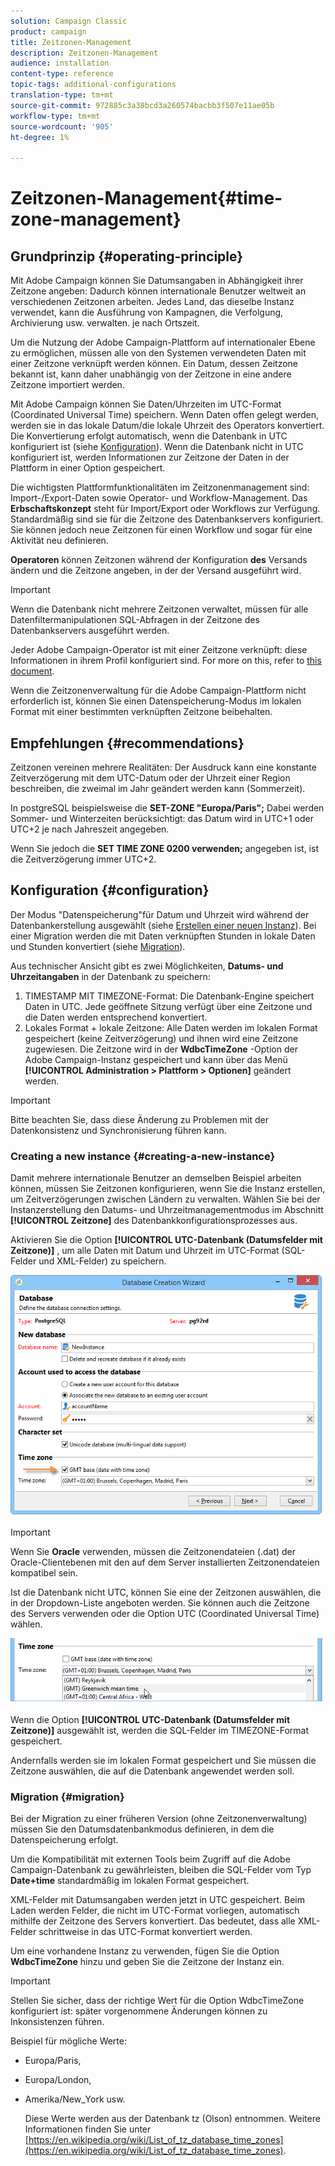 ```yaml
---
solution: Campaign Classic
product: campaign
title: Zeitzonen-Management
description: Zeitzonen-Management
audience: installation
content-type: reference
topic-tags: additional-configurations
translation-type: tm+mt
source-git-commit: 972885c3a38bcd3a260574bacbb3f507e11ae05b
workflow-type: tm+mt
source-wordcount: '905'
ht-degree: 1%

---
```



# Zeitzonen-Management{#time-zone-management}

## Grundprinzip {#operating-principle}

Mit Adobe Campaign können Sie Datumsangaben in Abhängigkeit ihrer Zeitzone angeben: Dadurch können internationale Benutzer weltweit an verschiedenen Zeitzonen arbeiten. Jedes Land, das dieselbe Instanz verwendet, kann die Ausführung von Kampagnen, die Verfolgung, Archivierung usw. verwalten. je nach Ortszeit.

Um die Nutzung der Adobe Campaign-Plattform auf internationaler Ebene zu ermöglichen, müssen alle von den Systemen verwendeten Daten mit einer Zeitzone verknüpft werden können. Ein Datum, dessen Zeitzone bekannt ist, kann daher unabhängig von der Zeitzone in eine andere Zeitzone importiert werden.

Mit Adobe Campaign können Sie Daten/Uhrzeiten im UTC-Format (Coordinated Universal Time) speichern. Wenn Daten offen gelegt werden, werden sie in das lokale Datum/die lokale Uhrzeit des Operators konvertiert. Die Konvertierung erfolgt automatisch, wenn die Datenbank in UTC konfiguriert ist (siehe [Konfiguration](#configuration)). Wenn die Datenbank nicht in UTC konfiguriert ist, werden Informationen zur Zeitzone der Daten in der Plattform in einer Option gespeichert.

Die wichtigsten Plattformfunktionalitäten im Zeitzonenmanagement sind: Import-/Export-Daten sowie Operator- und Workflow-Management. Das **Erbschaftskonzept** steht für Import/Export oder Workflows zur Verfügung. Standardmäßig sind sie für die Zeitzone des Datenbankservers konfiguriert. Sie können jedoch neue Zeitzonen für einen Workflow und sogar für eine Aktivität neu definieren.

**Operatoren** können Zeitzonen während der Konfiguration **des** Versands ändern und die Zeitzone angeben, in der der Versand ausgeführt wird.

>[!IMPORTANT]
>
>Wenn die Datenbank nicht mehrere Zeitzonen verwaltet, müssen für alle Datenfiltermanipulationen SQL-Abfragen in der Zeitzone des Datenbankservers ausgeführt werden.

Jeder Adobe Campaign-Operator ist mit einer Zeitzone verknüpft: diese Informationen in ihrem Profil konfiguriert sind. For more on this, refer to [this document](../../platform/using/access-management.md).

Wenn die Zeitzonenverwaltung für die Adobe Campaign-Plattform nicht erforderlich ist, können Sie einen Datenspeicherung-Modus im lokalen Format mit einer bestimmten verknüpften Zeitzone beibehalten.

## Empfehlungen {#recommendations}

Zeitzonen vereinen mehrere Realitäten: Der Ausdruck kann eine konstante Zeitverzögerung mit dem UTC-Datum oder der Uhrzeit einer Region beschreiben, die zweimal im Jahr geändert werden kann (Sommerzeit).

In postgreSQL beispielsweise die **SET-ZONE &quot;Europa/Paris&quot;;** Dabei werden Sommer- und Winterzeiten berücksichtigt: das Datum wird in UTC+1 oder UTC+2 je nach Jahreszeit angegeben.

Wenn Sie jedoch die **SET TIME ZONE 0200 verwenden;** angegeben ist, ist die Zeitverzögerung immer UTC+2.

## Konfiguration {#configuration}

Der Modus &quot;Datenspeicherung&quot;für Datum und Uhrzeit wird während der Datenbankerstellung ausgewählt (siehe [Erstellen einer neuen Instanz](#creating-a-new-instance)). Bei einer Migration werden die mit Daten verknüpften Stunden in lokale Daten und Stunden konvertiert (siehe [Migration](#migration)).

Aus technischer Ansicht gibt es zwei Möglichkeiten, **Datums- und Uhrzeitangaben** in der Datenbank zu speichern:

1. TIMESTAMP MIT TIMEZONE-Format: Die Datenbank-Engine speichert Daten in UTC. Jede geöffnete Sitzung verfügt über eine Zeitzone und die Daten werden entsprechend konvertiert.
1. Lokales Format + lokale Zeitzone: Alle Daten werden im lokalen Format gespeichert (keine Zeitverzögerung) und ihnen wird eine Zeitzone zugewiesen. Die Zeitzone wird in der **WdbcTimeZone** -Option der Adobe Campaign-Instanz gespeichert und kann über das Menü **[!UICONTROL Administration > Plattform > Optionen]** geändert werden.

>[!IMPORTANT]
>
>Bitte beachten Sie, dass diese Änderung zu Problemen mit der Datenkonsistenz und Synchronisierung führen kann.

### Creating a new instance {#creating-a-new-instance}

Damit mehrere internationale Benutzer an demselben Beispiel arbeiten können, müssen Sie Zeitzonen konfigurieren, wenn Sie die Instanz erstellen, um Zeitverzögerungen zwischen Ländern zu verwalten. Wählen Sie bei der Instanzerstellung den Datums- und Uhrzeitmanagementmodus im Abschnitt **[!UICONTROL Zeitzone]** des Datenbankkonfigurationsprozesses aus.

Aktivieren Sie die Option **[!UICONTROL UTC-Datenbank (Datumsfelder mit Zeitzone)]** , um alle Daten mit Datum und Uhrzeit im UTC-Format (SQL-Felder und XML-Felder) zu speichern.

![](assets/install_wz_select_utc_option.png)

>[!IMPORTANT]
>
>Wenn Sie **Oracle** verwenden, müssen die Zeitzonendateien (.dat) der Oracle-Clientebenen mit den auf dem Server installierten Zeitzonendateien kompatibel sein.

Ist die Datenbank nicht UTC, können Sie eine der Zeitzonen auswählen, die in der Dropdown-Liste angeboten werden. Sie können auch die Zeitzone des Servers verwenden oder die Option UTC (Coordinated Universal Time) wählen.

![](assets/install_wz_unselect_utc_option.png)

Wenn die Option **[!UICONTROL UTC-Datenbank (Datumsfelder mit Zeitzone)]** ausgewählt ist, werden die SQL-Felder im TIMEZONE-Format gespeichert.

Andernfalls werden sie im lokalen Format gespeichert und Sie müssen die Zeitzone auswählen, die auf die Datenbank angewendet werden soll.

### Migration {#migration}

Bei der Migration zu einer früheren Version (ohne Zeitzonenverwaltung) müssen Sie den Datumsdatenbankmodus definieren, in dem die Datenspeicherung erfolgt.

Um die Kompatibilität mit externen Tools beim Zugriff auf die Adobe Campaign-Datenbank zu gewährleisten, bleiben die SQL-Felder vom Typ **Date+time** standardmäßig im lokalen Format gespeichert.

XML-Felder mit Datumsangaben werden jetzt in UTC gespeichert. Beim Laden werden Felder, die nicht im UTC-Format vorliegen, automatisch mithilfe der Zeitzone des Servers konvertiert. Das bedeutet, dass alle XML-Felder schrittweise in das UTC-Format konvertiert werden.

Um eine vorhandene Instanz zu verwenden, fügen Sie die Option **WdbcTimeZone** hinzu und geben Sie die Zeitzone der Instanz ein.

>[!IMPORTANT]
>
>Stellen Sie sicher, dass der richtige Wert für die Option WdbcTimeZone konfiguriert ist: später vorgenommene Änderungen können zu Inkonsistenzen führen.

Beispiel für mögliche Werte:

* Europa/Paris,
* Europa/London,
* Amerika/New_York usw.

   Diese Werte werden aus der Datenbank tz (Olson) entnommen. Weitere Informationen finden Sie unter [https://en.wikipedia.org/wiki/List_of_tz_database_time_zones](https://en.wikipedia.org/wiki/List_of_tz_database_time_zones).

